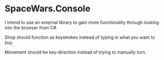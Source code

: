 # SpaceWars.Console

I intend to use an external library to gain more functionality through looking into the browser from C#.

Shop should function as keystrokes instead of typing in what you want to buy

Movement should be key-direction instead of trying to manually turn.


